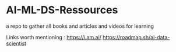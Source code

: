 # AI-ML-DS-Ressources
a repo to gather all books and articles and videos for learning

Links worth mentioning :
https://i.am.ai/
https://roadmap.sh/ai-data-scientist
